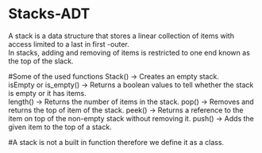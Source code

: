 # Stacks-ADT
A stack  is a data structure that stores a linear collection of items with access limited to a last in first -outer.<br />
In stacks, adding and removing of items is restricted to one end known as the top of the slack.<br />

#Some of the used functions
Stack() -> Creates an empty stack.<br />
isEmpty or is_empty() -> Returns a boolean values to tell whether the stack is empty or it has items.<br />
length() -> Returns the number of items in the stack.
pop() -> Removes and returns the top of item of the stack.
peek() -> Returns a reference to the item on top of the non-empty stack without removing it.
push() -> Adds the given item to the top of a stack.

#A stack is not a built in function therefore we define it as a class.
